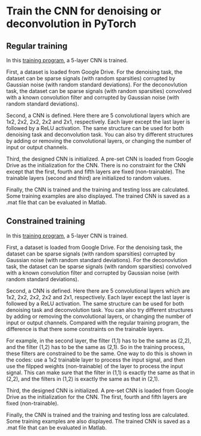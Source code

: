 # Train the CNN for denoising or deconvolution in PyTorch

## Regular training

In this [training program](/training/regular_training.ipynb), a 5-layer CNN is trained. 

First, a dataset is loaded from Google Drive. 
For the denoising task, the dataset can be sparse signals (with random sparsities) corrupted by Gaussian noise (with random standard deviations).
For the deconovlution task, the dataset can be sparse signals (with random sparsities) convolved with a known convolution filter and corrupted by Gaussian noise (with random standard deviations).

Second, a CNN is defined. Here there are 5 convolutional layers which are 1x2, 2x2, 2x2, 2x2 and 2x1, respectively.
Each layer except the last layer is followed by a ReLU activation.
The same structure can be used for both denoising task and deconvolution task.
You can also try different structures by adding or removing the convolutional layers, or changing the number of input or output channels.

Third, the designed CNN is initialized. A pre-set CNN is loaded from Google Drive as the initialization for the CNN.
There is no constraint for the CNN except that the first, fourth and fifth layers are fixed (non-trainable).
The trainable layers (second and third) are initialized to random values.

Finally, the CNN is trained and the training and testing loss are calculated. 
Some training examples are also displayed. The trained CNN is saved as a .mat file that can be evaluated in Matlab.

## Constrained training

In this [training program](/training/constrained_training.ipynb), a 5-layer CNN is trained. 

First, a dataset is loaded from Google Drive. 
For the denoising task, the dataset can be sparse signals (with random sparsities) corrupted by Gaussian noise (with random standard deviations).
For the deconovlution task, the dataset can be sparse signals (with random sparsities) convolved with a known convolution filter and corrupted by Gaussian noise (with random standard deviations).

Second, a CNN is defined. Here there are 5 convolutional layers which are 1x2, 2x2, 2x2, 2x2 and 2x1, respectively.
Each layer except the last layer is followed by a ReLU activation.
The same structure can be used for both denoising task and deconvolution task.
You can also try different structures by adding or removing the convolutional layers, or changing the number of input or output channels.
Compared with the regular training program, the difference is that there some constraints on the trainable layers.

For example, in the second layer, the filter (1,1) has to be the same as (2,2), and the filter (1,2) has to be the same as (2,1).
So in the training process, these filters are constrained to be the same.
One way to do this is shown in the codes: 
use a 1x2 trainable layer to process the input signal, and then use the filpped weights (non-trainable) of the layer to process the input signal.
This can make sure that the filter in (1,1) is exactly the same as that in (2,2), and the filters in (1,2) is exactly the same as that in (2,1).

Third, the designed CNN is initialized. A pre-set CNN is loaded from Google Drive as the initialization for the CNN.
The first, fourth and fifth layers are fixed (non-trainable).

Finally, the CNN is trained and the training and testing loss are calculated. 
Some training examples are also displayed. The trained CNN is saved as a .mat file that can be evaluated in Matlab.
